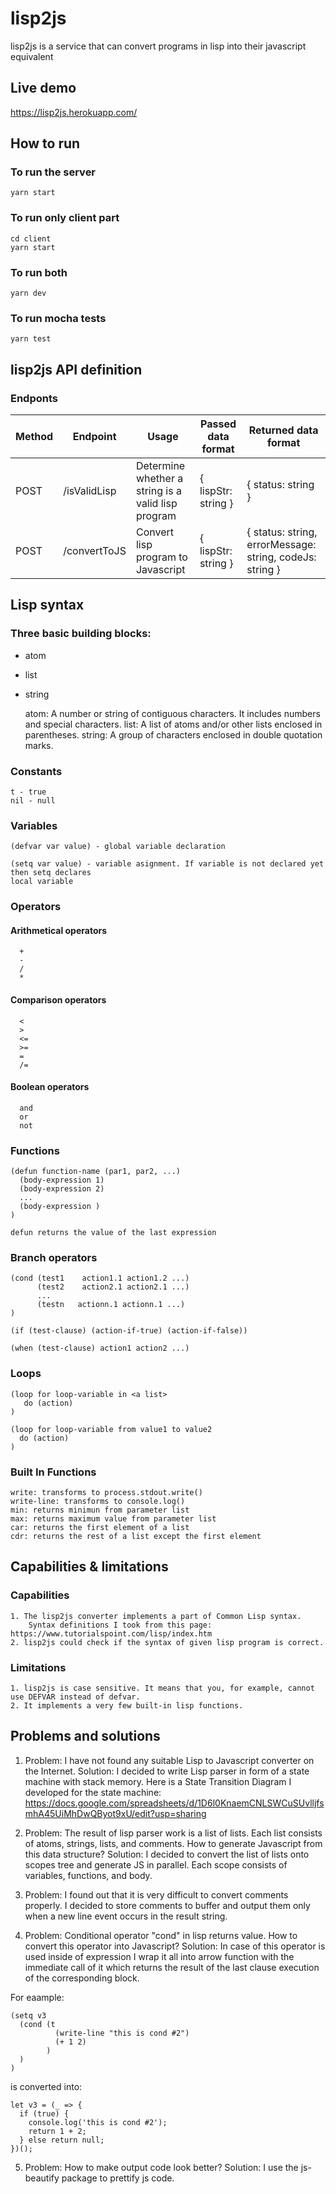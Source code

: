# lisp2js

lisp2js is a service that can convert programs in lisp into their javascript equivalent

## Live demo

  https://lisp2js.herokuapp.com/

## How to run

### To run the server

    yarn start

### To run only client part

    cd client
    yarn start

### To run both

    yarn dev
  
### To run mocha tests

    yarn test

## lisp2js API definition

### Endponts

  | Method     | Endpoint         | Usage                                                  | Passed data format        | Returned data format                                                 |
|--------    |--------------    |----------------------------------------------------    |-----------------------    |-----------------------------------------------------------------    |
| POST       | /isValidLisp     | Determine whether a string is a valid lisp program     | {   lispStr: string }     | {   status: string }                                                |
| POST       | /convertToJS     | Convert lisp program to Javascript                     | {   lispStr: string }     | {   status: string,   errorMessage: string,   codeJs: string  }     |


## Lisp syntax

### Three basic building blocks:

- atom
- list
- string
  
    atom: A number or string of contiguous characters. It includes numbers and special characters.
        list: A list of atoms and/or other lists enclosed in parentheses.
        string: A group of characters enclosed in double quotation marks.

### Constants

    t - true
    nil - null

### Variables

    (defvar var value) - global variable declaration

    (setq var value) - variable asignment. If variable is not declared yet then setq declares 
    local variable

### Operators

#### Arithmetical operators

      +
      -
      /
      *

#### Comparison operators

      <
      >
      <=
      >=
      =
      /=

#### Boolean operators

      and
      or
      not

### Functions

    (defun function-name (par1, par2, ...)
      (body-expression 1)
      (body-expression 2)
      ...
      (body-expression )
    )

    defun returns the value of the last expression

### Branch operators

    (cond (test1    action1.1 action1.2 ...)
          (test2    action2.1 action2.1 ...)
          ...
          (testn   actionn.1 actionn.1 ...)
    )

    (if (test-clause) (action-if-true) (action-if-false))

    (when (test-clause) action1 action2 ...)
  
### Loops

    (loop for loop-variable in <a list>
       do (action)
    )

    (loop for loop-variable from value1 to value2
      do (action)
    )

### Built In Functions

    write: transforms to process.stdout.write()
    write-line: transforms to console.log()
    min: returns minimun from parameter list
    max: returns maximum value from parameter list
    car: returns the first element of a list
    cdr: returns the rest of a list except the first element

## Capabilities & limitations

### Capabilities

    1. The lisp2js converter implements a part of Common Lisp syntax. 
        Syntax definitions I took from this page: https://www.tutorialspoint.com/lisp/index.htm
    2. lisp2js could check if the syntax of given lisp program is correct.  
  
### Limitations

    1. lisp2js is case sensitive. It means that you, for example, cannot use DEFVAR instead of defvar. 
    2. It implements a very few built-in lisp functions.

## Problems and solutions

1. Problem: I have not found any suitable Lisp to Javascript converter on the Internet.
  Solution: I decided to write Lisp parser in form of a state machine with stack memory.
  Here is a State Transition Diagram I developed for the state machine:
  https://docs.google.com/spreadsheets/d/1D6l0KnaemCNLSWCuSUvlljfsmhA45UiMhDwQByot9xU/edit?usp=sharing

2. Problem: The result of lisp parser work is a list of lists. 
Each list consists of atoms, strings, lists, and comments. How to generate Javascript from this data structure?
  Solution: I decided to convert the list of lists onto scopes tree and generate JS in parallel. Each scope consists of variables, functions, and body.

3. Problem: I found out that it is very difficult to convert comments properly. I decided to store comments to buffer and output them only when a new line event occurs in the result string.

4. Problem: Conditional operator "cond" in lisp returns value. How to convert this operator into Javascript?
  Solution: In case of this operator is used inside of expression I wrap it all into arrow function with the immediate call of it which returns the result of the last clause execution of the corresponding block. 

For eaample:

    (setq v3 
      (cond (t 
              (write-line "this is cond #2")
              (+ 1 2)
            ) 
      )
    )

 is converted into:

    let v3 = (_ => {
      if (true) {
        console.log('this is cond #2');
        return 1 + 2;
      } else return null;
    })();

5. Problem: How to make output code look better?
  Solution: I use the js-beautify package to prettify js code.
